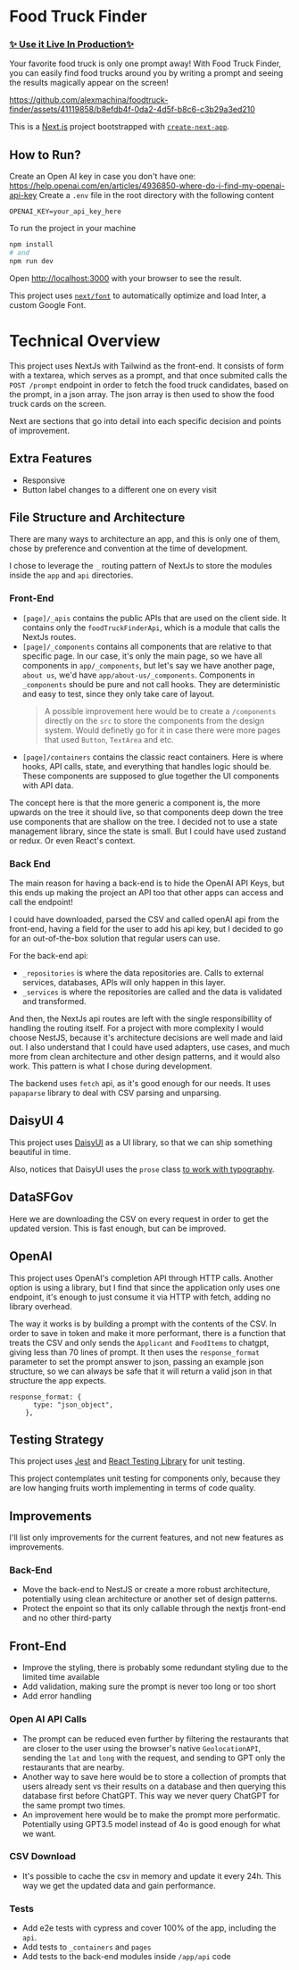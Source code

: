 # Food Truck Finder
### [✨ Use it Live In Production✨](https://foodtruck-finder-ecru.vercel.app/)

Your favorite food truck is only one prompt away!
With Food Truck Finder, you can easily find food trucks around you by writing a prompt and seeing the results magically appear on the screen!



https://github.com/alexmachina/foodtruck-finder/assets/41119858/b8efdb4f-0da2-4d5f-b8c6-c3b29a3ed210

This is a [Next.js](https://nextjs.org/) project bootstrapped with [`create-next-app`](https://github.com/vercel/next.js/tree/canary/packages/create-next-app).

## How to Run?

Create an Open AI key in case you don't have one: https://help.openai.com/en/articles/4936850-where-do-i-find-my-openai-api-key
Create a `.env` file in the root directory with the following content

```
OPENAI_KEY=your_api_key_here
```

To run the project in your machine
```bash
npm install
# and
npm run dev
````

Open [http://localhost:3000](http://localhost:3000) with your browser to see the result.

This project uses [`next/font`](https://nextjs.org/docs/basic-features/font-optimization) to automatically optimize and load Inter, a custom Google Font.

# Technical Overview

This project uses NextJs with Tailwind as the front-end.
It consists of form with a textarea, which serves as a prompt, and that once submited calls the `POST /prompt` endpoint in order to fetch the food truck candidates, based on the prompt, in a json array.
The json array is then used to show the food truck cards on the screen.

Next are sections that go into detail into each specific decision and points of improvement.

## Extra Features

- Responsive
- Button label changes to a different one on every visit

## File Structure and Architecture

There are many ways to architecture an app, and this is only one of them, chose by preference and convention at the time of development.

I chose to leverage the `_` routing pattern of NextJs to store the modules inside the `app` and `api` directories.

### Front-End

- `[page]/_apis` contains the public APIs that are used on the client side. It contains only the `foodTruckFinderApi`, which is a module that calls the NextJs routes.
- `[page]/_components` contains all components that are relative to that specific page. In our case, it's only the main page, so we have all components in `app/_components`, but let's say we have another page, `about us`, we'd have `app/about-us/_components`. Components in `_components` should be pure and not call hooks. They are deterministic and easy to test, since they only take care of layout.
  > A possible improvement here would be to create a `/components` directly on the `src` to store the components from the design system. Would definetly go for it in case there were more pages that used `Button`, `TextArea` and etc.
- `[page]/containers` contains the classic react containers. Here is where hooks, API calls, state, and everything that handles logic should be. These components are supposed to glue together the UI components with API data.

The concept here is that the more generic a component is, the more upwards on the tree it should live, so that components deep down the tree use components that are shallow on the tree.
I decided not to use a state management library, since the state is small. But I could have used zustand or redux. Or even React's context.

### Back End

The main reason for having a back-end is to hide the OpenAI API Keys, but this ends up making the project an API too that other apps can access and call the endpoint!

I could have downloaded, parsed the CSV and called openAI api from the front-end, having a field for the user to add his api key, but I decided to go for an out-of-the-box solution that regular users can use.

For the back-end api:

- `_repositories` is where the data repositories are. Calls to external services, databases, APIs will only happen in this layer.
- `_services` is where the repositories are called and the data is validated and transformed.

And then, the NextJs api routes are left with the single responsibillity of handling the routing itself.
For a project with more complexity I would choose NestJS, because it's architecture decisions are well made and laid out.
I also understand that I could have used adapters, use cases, and much more from clean architecture and other design patterns, and it would also work.
This pattern is what I chose during development.

The backend uses `fetch` api, as it's good enough for our needs.
It uses `papaparse` library to deal with CSV parsing and unparsing.

## DaisyUI 4

This project uses [DaisyUI](https://github.com/saadeghi/daisyui) as a UI library, so that we can ship something beautiful in time.

Also, notices that DaisyUI uses the `prose` class [to work with typography](https://daisyui.com/docs/layout-and-typography/).

## DataSFGov

Here we are downloading the CSV on every request in order to get the updated version. This is fast enough, but can be improved.

## OpenAI

This project uses OpenAI's completion API through HTTP calls. Another option is using a library, but I find that since the application only uses one endpoint, it's enough to just consume it via HTTP with fetch, adding no library overhead.

The way it works is by building a prompt with the contents of the CSV. In order to save in token and make it more performant, there is a function that treats the CSV and only sends the `Applicant` and `FoodItems` to chatgpt, giving less than 70 lines of prompt.
It then uses the `response_format` parameter to set the prompt answer to json, passing an example json structure, so we can always be safe that it will return a valid json in that structure the app expects.

```
response_format: {
      type: "json_object",
    },
```

## Testing Strategy

This project uses [Jest](https://github.com/jestjs/jest) and [React Testing Library](https://github.com/testing-library/react-testing-library) for unit testing.

This project contemplates unit testing for components only, because they are low hanging fruits worth implementing in terms of code quality.

## Improvements

I'll list only improvements for the current features, and not new features as improvements.

### Back-End

- Move the back-end to NestJS or create a more robust architecture, potentially using clean architecture or another set of design patterns.
- Protect the enpoint so that its only callable through the nextjs front-end and no other third-party

## Front-End

- Improve the styling, there is probably some redundant styling due to the limited time available
- Add validation, making sure the prompt is never too long or too short
- Add error handling

### Open AI API Calls

- The prompt can be reduced even further by filtering the restaurants that are closer to the user using the browser's native `GeolocationAPI`, sending the `lat` and `long` with the request, and sending to GPT only the restaurants that are nearby.
- Another way to save here would be to store a collection of prompts that users already sent vs their results on a database and then querying this database first before ChatGPT. This way we never query ChatGPT for the same prompt two times.
- An improvement here would be to make the prompt more performatic. Potentially using GPT3.5 model instead of 4o is good enough for what we want.

### CSV Download

- It's possible to cache the csv in memory and update it every 24h. This way we get the updated data and gain performance.

### Tests

- Add e2e tests with cypress and cover 100% of the app, including the `api`.
- Add tests to `_containers` and `pages`
- Add tests to the back-end modules inside `/app/api` code
